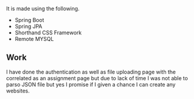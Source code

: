 
It is made using the following.
- Spring Boot
- Spring JPA
- Shorthand CSS Framework
- Remote MYSQL


## Work
I have done the authentication as well as file uploading page with the correlated as an assignment page but due to lack of time I was not able to parso JSON file but yes I promise if I given a chance I can create any websites.

